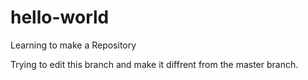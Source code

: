 # hello-world
Learning to make a Repository

Trying to edit this branch and make it diffrent from the master branch.
